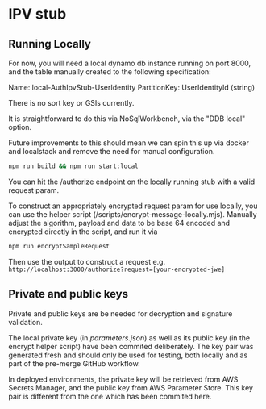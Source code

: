 # IPV stub

## Running Locally

For now, you will need a local dynamo db instance running on port 8000, and the table manually created to the following specification:

Name: local-AuthIpvStub-UserIdentity
PartitionKey: UserIdentityId (string)

There is no sort key or GSIs currently.

It is straightforward to do this via NoSqlWorkbench, via the "DDB local" option.

Future improvements to this should mean we can spin this up via docker and localstack and remove the need for manual configuration.

```bash
npm run build && npm run start:local
```

You can hit the /authorize endpoint on the locally running stub with a valid request param.

To construct an appropriately encrypted request param for use locally, you can use the helper script (/scripts/encrypt-message-locally.mjs).
Manually adjust the algorithm, payload and data to be base 64 encoded and encrypted directly in the script, and run it via

```bash
npm run encryptSampleRequest
```

Then use the output to construct a request e.g. `http://localhost:3000/authorize?request=[your-encrypted-jwe]`

## Private and public keys

Private and public keys are be needed for decryption and signature validation.

The local private key (in _parameters.json_) as well as its public key (in the encrypt helper script) have been commited deliberately. 
The key pair was generated fresh and should only be used for testing, both locally and as part of the pre-merge GitHub workflow.

In deployed environments, the private key will be retrieved from AWS Secrets Manager, and the public key from AWS Parameter Store. This key pair is different from the one which has been commited here.
